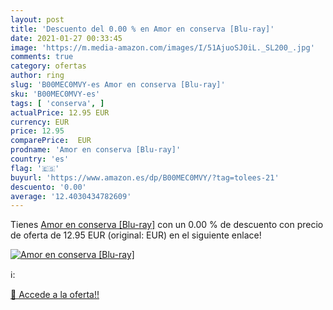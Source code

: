 ```yaml
---
layout: post
title: 'Descuento del 0.00 % en Amor en conserva [Blu-ray]'
date: 2021-01-27 00:33:45
image: 'https://m.media-amazon.com/images/I/51AjuoSJ0iL._SL200_.jpg'
comments: true
category: ofertas
author: ring
slug: 'B00MEC0MVY-es Amor en conserva [Blu-ray]'
sku: 'B00MEC0MVY-es'
tags: [ 'conserva', ]
actualPrice: 12.95 EUR
currency: EUR
price: 12.95
comparePrice:  EUR
prodname: 'Amor en conserva [Blu-ray]'
country: 'es'
flag: '🇪🇸'
buyurl: 'https://www.amazon.es/dp/B00MEC0MVY/?tag=tolees-21'
descuento: '0.00'
average: '12.4030434782609'
---
```


Tienes [Amor en conserva [Blu-ray]](https://www.amazon.es/dp/B00MEC0MVY/?tag=tolees-21) con un 0.00 % de descuento con precio de oferta de 12.95 EUR (original:  EUR) en el siguiente enlace!

[![Amor en conserva [Blu-ray]](https://m.media-amazon.com/images/I/51AjuoSJ0iL._SL200_.jpg)](https://www.amazon.es/dp/B00MEC0MVY/?tag=tolees-21)

ℹ️:


[🛒 Accede a la oferta!!](https://www.amazon.es/dp/B00MEC0MVY/?tag=tolees-21)
